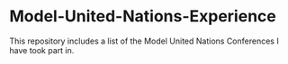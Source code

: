 # Model-United-Nations-Experience
This repository includes a list of the Model United Nations Conferences I have took part in. 
